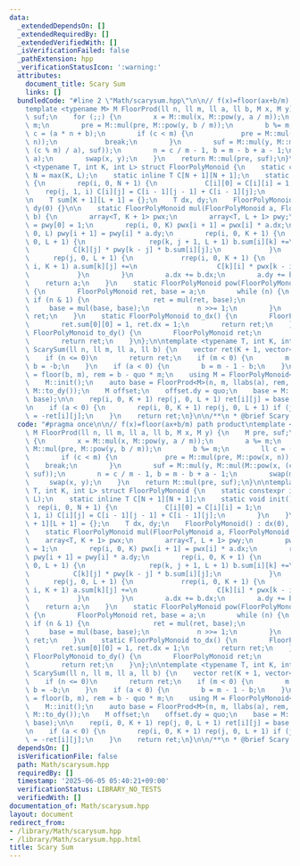 ```yaml
---
data:
  _extendedDependsOn: []
  _extendedRequiredBy: []
  _extendedVerifiedWith: []
  _isVerificationFailed: false
  _pathExtension: hpp
  _verificationStatusIcon: ':warning:'
  attributes:
    document_title: Scary Sum
    links: []
  bundledCode: "#line 2 \"Math/scarysum.hpp\"\n\n// f(x)=floor(ax+b/m) path product\n\
    template <typename M> M FloorProd(ll n, ll m, ll a, ll b, M x, M y) {\n    M pre,\
    \ suf;\n    for (;;) {\n        x = M::mul(x, M::pow(y, a / m));\n        a %=\
    \ m;\n        pre = M::mul(pre, M::pow(y, b / m));\n        b %= m;\n        ll\
    \ c = (a * n + b);\n        if (c < m) {\n            pre = M::mul(pre, M::pow(x,\
    \ n));\n            break;\n        }\n        suf = M::mul(y, M::mul(M::pow(x,\
    \ (c % m) / a), suf));\n        n = c / m - 1, b = m - b + a - 1;\n        swap(m,\
    \ a);\n        swap(x, y);\n    }\n    return M::mul(pre, suf);\n}\n\ntemplate\
    \ <typename T, int K, int L> struct FloorPolyMonoid {\n    static constexpr int\
    \ N = max(K, L);\n    static inline T C[N + 1][N + 1];\n    static void init()\
    \ {\n        rep(i, 0, N + 1) {\n            C[i][0] = C[i][i] = 1;\n        \
    \    rep(j, 1, i) C[i][j] = C[i - 1][j - 1] + C[i - 1][j];\n        }\n    }\n\
    \n    T sum[K + 1][L + 1] = {};\n    T dx, dy;\n    FloorPolyMonoid() : dx(0),\
    \ dy(0) {}\n\n    static FloorPolyMonoid mul(FloorPolyMonoid a, FloorPolyMonoid\
    \ b) {\n        array<T, K + 1> pwx;\n        array<T, L + 1> pwy;\n        pwx[0]\
    \ = pwy[0] = 1;\n        rep(i, 0, K) pwx[i + 1] = pwx[i] * a.dx;\n        rep(i,\
    \ 0, L) pwy[i + 1] = pwy[i] * a.dy;\n        rep(i, 0, K + 1) {\n            rrep(j,\
    \ 0, L + 1) {\n                rep(k, j + 1, L + 1) b.sum[i][k] +=\n         \
    \           C[k][j] * pwy[k - j] * b.sum[i][j];\n            }\n        }\n  \
    \      rep(j, 0, L + 1) {\n            rrep(i, 0, K + 1) {\n                rep(k,\
    \ i, K + 1) a.sum[k][j] +=\n                    C[k][i] * pwx[k - i] * b.sum[i][j];\n\
    \            }\n        }\n        a.dx += b.dx;\n        a.dy += b.dy;\n    \
    \    return a;\n    }\n    static FloorPolyMonoid pow(FloorPolyMonoid a, ll n)\
    \ {\n        FloorPolyMonoid ret, base = a;\n        while (n) {\n           \
    \ if (n & 1) {\n                ret = mul(ret, base);\n            }\n       \
    \     base = mul(base, base);\n            n >>= 1;\n        }\n        return\
    \ ret;\n    }\n    static FloorPolyMonoid to_dx() {\n        FloorPolyMonoid ret;\n\
    \        ret.sum[0][0] = 1, ret.dx = 1;\n        return ret;\n    }\n    static\
    \ FloorPolyMonoid to_dy() {\n        FloorPolyMonoid ret;\n        ret.dy = 1;\n\
    \        return ret;\n    }\n};\n\ntemplate <typename T, int K, int L>\nvector<vector<T>>\
    \ ScarySum(ll n, ll m, ll a, ll b) {\n    vector ret(K + 1, vector<T>(L + 1));\n\
    \    if (n <= 0)\n        return ret;\n    if (m < 0) {\n        m = -m, a = -a,\
    \ b = -b;\n    }\n    if (a < 0) {\n        b = m - 1 - b;\n    }\n    ll quo\
    \ = floor(b, m), rem = b - quo * m;\n    using M = FloorPolyMonoid<T, K, L>;\n\
    \    M::init();\n    auto base = FloorProd<M>(n, m, llabs(a), rem, M::to_dx(),\
    \ M::to_dy());\n    M offset;\n    offset.dy = quo;\n    base = M::mul(offset,\
    \ base);\n\n    rep(i, 0, K + 1) rep(j, 0, L + 1) ret[i][j] = base.sum[i][j];\n\
    \n    if (a < 0) {\n        rep(i, 0, K + 1) rep(j, 0, L + 1) if (j & 1) ret[i][j]\
    \ = -ret[i][j];\n    }\n    return ret;\n}\n\n/**\n * @brief Scary Sum\n */\n"
  code: "#pragma once\n\n// f(x)=floor(ax+b/m) path product\ntemplate <typename M>\
    \ M FloorProd(ll n, ll m, ll a, ll b, M x, M y) {\n    M pre, suf;\n    for (;;)\
    \ {\n        x = M::mul(x, M::pow(y, a / m));\n        a %= m;\n        pre =\
    \ M::mul(pre, M::pow(y, b / m));\n        b %= m;\n        ll c = (a * n + b);\n\
    \        if (c < m) {\n            pre = M::mul(pre, M::pow(x, n));\n        \
    \    break;\n        }\n        suf = M::mul(y, M::mul(M::pow(x, (c % m) / a),\
    \ suf));\n        n = c / m - 1, b = m - b + a - 1;\n        swap(m, a);\n   \
    \     swap(x, y);\n    }\n    return M::mul(pre, suf);\n}\n\ntemplate <typename\
    \ T, int K, int L> struct FloorPolyMonoid {\n    static constexpr int N = max(K,\
    \ L);\n    static inline T C[N + 1][N + 1];\n    static void init() {\n      \
    \  rep(i, 0, N + 1) {\n            C[i][0] = C[i][i] = 1;\n            rep(j,\
    \ 1, i) C[i][j] = C[i - 1][j - 1] + C[i - 1][j];\n        }\n    }\n\n    T sum[K\
    \ + 1][L + 1] = {};\n    T dx, dy;\n    FloorPolyMonoid() : dx(0), dy(0) {}\n\n\
    \    static FloorPolyMonoid mul(FloorPolyMonoid a, FloorPolyMonoid b) {\n    \
    \    array<T, K + 1> pwx;\n        array<T, L + 1> pwy;\n        pwx[0] = pwy[0]\
    \ = 1;\n        rep(i, 0, K) pwx[i + 1] = pwx[i] * a.dx;\n        rep(i, 0, L)\
    \ pwy[i + 1] = pwy[i] * a.dy;\n        rep(i, 0, K + 1) {\n            rrep(j,\
    \ 0, L + 1) {\n                rep(k, j + 1, L + 1) b.sum[i][k] +=\n         \
    \           C[k][j] * pwy[k - j] * b.sum[i][j];\n            }\n        }\n  \
    \      rep(j, 0, L + 1) {\n            rrep(i, 0, K + 1) {\n                rep(k,\
    \ i, K + 1) a.sum[k][j] +=\n                    C[k][i] * pwx[k - i] * b.sum[i][j];\n\
    \            }\n        }\n        a.dx += b.dx;\n        a.dy += b.dy;\n    \
    \    return a;\n    }\n    static FloorPolyMonoid pow(FloorPolyMonoid a, ll n)\
    \ {\n        FloorPolyMonoid ret, base = a;\n        while (n) {\n           \
    \ if (n & 1) {\n                ret = mul(ret, base);\n            }\n       \
    \     base = mul(base, base);\n            n >>= 1;\n        }\n        return\
    \ ret;\n    }\n    static FloorPolyMonoid to_dx() {\n        FloorPolyMonoid ret;\n\
    \        ret.sum[0][0] = 1, ret.dx = 1;\n        return ret;\n    }\n    static\
    \ FloorPolyMonoid to_dy() {\n        FloorPolyMonoid ret;\n        ret.dy = 1;\n\
    \        return ret;\n    }\n};\n\ntemplate <typename T, int K, int L>\nvector<vector<T>>\
    \ ScarySum(ll n, ll m, ll a, ll b) {\n    vector ret(K + 1, vector<T>(L + 1));\n\
    \    if (n <= 0)\n        return ret;\n    if (m < 0) {\n        m = -m, a = -a,\
    \ b = -b;\n    }\n    if (a < 0) {\n        b = m - 1 - b;\n    }\n    ll quo\
    \ = floor(b, m), rem = b - quo * m;\n    using M = FloorPolyMonoid<T, K, L>;\n\
    \    M::init();\n    auto base = FloorProd<M>(n, m, llabs(a), rem, M::to_dx(),\
    \ M::to_dy());\n    M offset;\n    offset.dy = quo;\n    base = M::mul(offset,\
    \ base);\n\n    rep(i, 0, K + 1) rep(j, 0, L + 1) ret[i][j] = base.sum[i][j];\n\
    \n    if (a < 0) {\n        rep(i, 0, K + 1) rep(j, 0, L + 1) if (j & 1) ret[i][j]\
    \ = -ret[i][j];\n    }\n    return ret;\n}\n\n/**\n * @brief Scary Sum\n */"
  dependsOn: []
  isVerificationFile: false
  path: Math/scarysum.hpp
  requiredBy: []
  timestamp: '2025-06-05 05:40:21+09:00'
  verificationStatus: LIBRARY_NO_TESTS
  verifiedWith: []
documentation_of: Math/scarysum.hpp
layout: document
redirect_from:
- /library/Math/scarysum.hpp
- /library/Math/scarysum.hpp.html
title: Scary Sum
---
```

